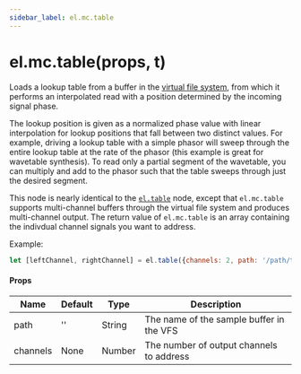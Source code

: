 ```yaml
---
sidebar_label: el.mc.table
---
```


# el.mc.table(props, t)

Loads a lookup table from a buffer in the [virtual file system](../guides/Virtual_File_System.md), from which it
performs an interpolated read with a position determined by the incoming signal phase.

The lookup position is given as a normalized phase value with linear interpolation for
lookup positions that fall between two distinct values. For example, driving
a lookup table with a simple phasor will sweep through the entire lookup table at
the rate of the phasor (this example is great for wavetable synthesis). To read
only a partial segment of the wavetable, you can multiply and add to the phasor such
that the table sweeps through just the desired segment.

This node is nearly identical to the [`el.table`](./table.md) node, except that `el.mc.table` supports multi-channel
buffers through the virtual file system and produces multi-channel output. The return value of `el.mc.table` is an array
containing the indivdual channel signals you want to address.

Example:
```js
let [leftChannel, rightChannel] = el.table({channels: 2, path: '/path/to/stereoWaveTable.wav'}, el.phasor(220));
```

#### Props

| Name     | Default  | Type                   | Description                                   |
| -------- | -------- | ---------------------- | --------------------------------------------- |
| path     | ''       | String                 | The name of the sample buffer in the VFS      |
| channels | None     | Number                 | The number of output channels to address      |

